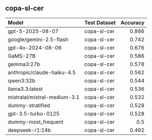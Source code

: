 ## copa-sl-cer

| Model                        | Test Dataset   |   Accuracy |
|:-----------------------------|:---------------|-----------:|
| gpt-5-2025-08-07             | copa-sl-cer    |      0.886 |
| google/gemini-2.5-flash      | copa-sl-cer    |      0.742 |
| gpt-4o-2024-08-06            | copa-sl-cer    |      0.676 |
| GaMS-27B                     | copa-sl-cer    |      0.586 |
| gemma3:27b                   | copa-sl-cer    |      0.578 |
| anthropic/claude-haiku-4.5   | copa-sl-cer    |      0.562 |
| qwen3:32b                    | copa-sl-cer    |      0.544 |
| llama3.3:latest              | copa-sl-cer    |      0.536 |
| mistralai/mistral-medium-3.1 | copa-sl-cer    |      0.532 |
| dummy-stratified             | copa-sl-cer    |      0.528 |
| gpt-3.5-turbo-0125           | copa-sl-cer    |      0.528 |
| dummy-most_frequent          | copa-sl-cer    |      0.5   |
| deepseek-r1:14b              | copa-sl-cer    |      0.492 |